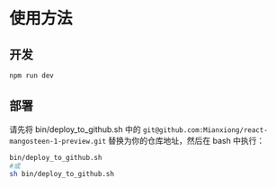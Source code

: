 # 使用方法

## 开发

```bash
npm run dev
```

## 部署

请先将 bin/deploy_to_github.sh 中的 `git@github.com:Mianxiong/react-mangosteen-1-preview.git` 替换为你的仓库地址，然后在
bash 中执行：

```bash
bin/deploy_to_github.sh
#或
sh bin/deploy_to_github.sh
```
